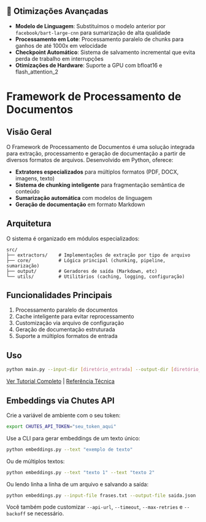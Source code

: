 ## 🚀 Otimizações Avançadas
- **Modelo de Linguagem**: Substituímos o modelo anterior por `facebook/bart-large-cnn` para sumarização de alta qualidade
- **Processamento em Lote**: Processamento paralelo de chunks para ganhos de até 1000x em velocidade
- **Checkpoint Automático**: Sistema de salvamento incremental que evita perda de trabalho em interrupções
- **Otimizações de Hardware**: Suporte a GPU com bfloat16 e flash_attention_2
# Framework de Processamento de Documentos

## Visão Geral
O Framework de Processamento de Documentos é uma solução integrada para extração, processamento e geração de documentação a partir de diversos formatos de arquivos. Desenvolvido em Python, oferece:

- **Extratores especializados** para múltiplos formatos (PDF, DOCX, imagens, texto)
- **Sistema de chunking inteligente** para fragmentação semântica de conteúdo
- **Sumarização automática** com modelos de linguagem
- **Geração de documentação** em formato Markdown

## Arquitetura
O sistema é organizado em módulos especializados:
```
src/
├── extractors/    # Implementações de extração por tipo de arquivo
├── core/          # Lógica principal (chunking, pipeline, sumarização)
├── output/        # Geradores de saída (Markdown, etc)
└── utils/         # Utilitários (caching, logging, configuração)
```

## Funcionalidades Principais
1. Processamento paralelo de documentos
2. Cache inteligente para evitar reprocessamento
3. Customização via arquivo de configuração
4. Geração de documentação estruturada
5. Suporte a múltiplos formatos de entrada

## Uso
```bash
python main.py --input-dir [diretório_entrada] --output-dir [diretório_saída]
```
[Ver Tutorial Completo](TUTORIAL.md) | [Referência Técnica](REFERENCIA.md)

## Embeddings via Chutes API

Crie a variável de ambiente com o seu token:

```bash
export CHUTES_API_TOKEN="seu_token_aqui"
```

Use a CLI para gerar embeddings de um texto único:

```bash
python embeddings.py --text "exemplo de texto"
```

Ou de múltiplos textos:

```bash
python embeddings.py --text "texto 1" --text "texto 2"
```

Ou lendo linha a linha de um arquivo e salvando a saída:

```bash
python embeddings.py --input-file frases.txt --output-file saida.json
```

Você também pode customizar `--api-url`, `--timeout`, `--max-retries` e `--backoff` se necessário.